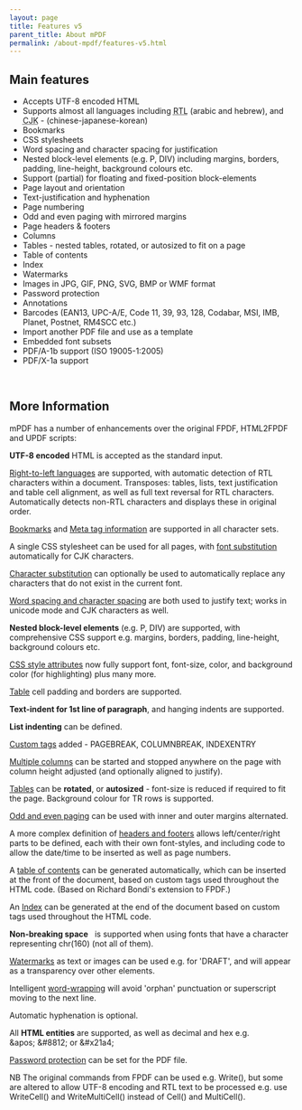 ```yaml
---
layout: page
title: Features v5
parent_title: About mPDF
permalink: /about-mpdf/features-v5.html
---
```


<div id="bpmbook" class="bpmbook" style="direction:ltr;">
<div class="topic_user_field">
<div id="U0">
<h2>Main features</h2>
<ul>
<li>Accepts UTF-8 encoded HTML</li>
<li>Supports almost all languages including <acronym title="Right-to-Left document, used for Hebrew and Arabic languages">RTL</acronym> (arabic and hebrew), and <acronym title="Chinese-Japanese-Korean languages">CJK</acronym> - (chinese-japanese-korean)</li>
<li>Bookmarks</li>
<li>CSS stylesheets</li>
<li>Word spacing and character spacing for justification</li>
<li>Nested block-level elements (e.g. P, DIV) including margins, borders, padding, line-height, background colours etc.</li>
<li>Support (partial)&nbsp;for floating and fixed-position block-elements</li>
<li>Page layout and orientation</li>
<li>Text-justification and hyphenation</li>
<li>Page numbering</li>
<li>Odd and even paging with mirrored margins</li>
<li>Page headers &amp; footers</li>
<li>Columns</li>
<li>Tables - nested tables, rotated, or autosized to fit on a page</li>
<li>Table of contents</li>
<li>Index</li>
<li>Watermarks</li>
<li>Images in JPG, GIF, PNG, SVG, BMP or WMF format</li>
<li>Password protection</li>
<li>Annotations</li>
<li>Barcodes (EAN13, UPC-A/E, Code 11, 39, 93, 128, Codabar, MSI, IMB, Planet, Postnet, RM4SCC etc.)</li>
<li>Import another PDF file and use as a template</li>
<li>Embedded font subsets</li>
<li>PDF/A-1b support (ISO 19005-1:2005)</li>
<li>PDF/X-1a support</li>
</ul>
<p>&nbsp;</p>
<h2>More Information</h2>
<p>mPDF has a number of enhancements over the original FPDF, HTML2FPDF and UPDF scripts:</p>
<p><b>UTF-8 encoded</b> HTML is accepted as the standard input.</p>
<p><a href="{{ "/fonts-languages/arabic-rtl-text-v5-x.html" | prepend: site.baseurl }}">Right-to-left languages</a> are supported, with automatic detection of RTL characters within a document. Transposes: tables, lists, text justification and table cell alignment, as well as full text reversal for RTL characters. Automatically detects non-RTL characters and displays these in original order.</p>
<p><a href="{{ "/what-else-can-i-do/bookmarks.html" | prepend: site.baseurl }}">Bookmarks</a> and <a href="{{ "/setting-pdf-file-properties/document-metadata.html" | prepend: site.baseurl }}">Meta tag information</a> are supported in all character sets.</p>
<p>A single CSS stylesheet can be used for all pages, with <a href="{{ "/fonts-languages/font-substitution-5-x.html" | prepend: site.baseurl }}">font substitution</a> automatically for CJK characters.</p>
<p><a href="{{ "/fonts-languages/character-substitution.html" | prepend: site.baseurl }}">Character substitution</a> can optionally be used to automatically replace any characters that do not exist in the current font.</p>
<p><a href="{{ "/what-else-can-i-do/text-justification.html" | prepend: site.baseurl }}">Word spacing and character spacing</a> are both used to justify text; works in unicode mode&nbsp;and CJK&nbsp;characters&nbsp;as well.</p>
<p><b>Nested block-level elements</b> (e.g. P, DIV) are supported, with comprehensive CSS&nbsp;support e.g.&nbsp;margins, borders, padding, line-height, background colours etc.</p>
<p><a href="{{ "/css-stylesheets/introduction.html" | prepend: site.baseurl }}">CSS style attributes</a> now fully support font, font-size, color, and background color (for highlighting) plus many more.</p>
<p><a href="{{ "/tables/tables.html" | prepend: site.baseurl }}">Table</a> cell padding and borders are supported.</p>
<p><b>Text-indent for 1st line of paragraph</b>, and hanging indents are supported.</p>
<p><b>List indenting</b> can be defined.</p>
<p><a href="{{ "/html-support/custom-html-tags.html" | prepend: site.baseurl }}">Custom tags</a> added&nbsp;- PAGEBREAK, COLUMNBREAK, INDEXENTRY</p>
<p><a href="{{ "/what-else-can-i-do/columns.html" | prepend: site.baseurl }}">Multiple columns</a> can be started and stopped anywhere on the page with column height adjusted (and optionally aligned to justify).</p>
<p><a href="{{ "/tables/tables.html" | prepend: site.baseurl }}">Tables</a> can be <b>rotated</b>,&nbsp;or <b>autosized</b> -&nbsp;font-size is reduced if required to fit the page. Background colour for TR rows is supported.</p>
<p><a href="{{ "/paging/double-sided-documents.html" | prepend: site.baseurl }}">Odd and even paging</a> can be used with inner and outer margins alternated.</p>
<p>A more complex definition of <a href="{{ "/headers-footers/headers-footers.html" | prepend: site.baseurl }}">headers and footers</a> allows left/center/right parts to be defined, each with their own font-styles, and including code to allow the date/time to be inserted as well as page numbers.</p>
<p>A <a href="{{ "/what-else-can-i-do/table-of-contents.html" | prepend: site.baseurl }}">table of contents</a> can be generated automatically, which can be inserted at the front of the document, based on custom tags used throughout the HTML code. (Based on Richard Bondi's extension to FPDF.)</p>
<p>An <a href="{{ "/what-else-can-i-do/index.html" | prepend: site.baseurl }}">Index</a> can be generated at the end of the document based on custom tags used throughout the HTML code.</p>
<p><b>Non-breaking space</b> &nbsp; is supported&nbsp;when using fonts that have a character representing chr(160) (not all of them).&nbsp;</p>
<p><a href="{{ "/what-else-can-i-do/watermarks.html" | prepend: site.baseurl }}">Watermarks</a> as text or images can be used e.g. for 'DRAFT', and will appear as a transparency over other elements.</p>
<p>Intelligent <a href="{{ "/what-else-can-i-do/text-justification.html" | prepend: site.baseurl }}">word-wrapping</a> will avoid 'orphan' punctuation or superscript moving to the next line.</p>
<p>Automatic hyphenation is optional.</p>
<p>All <b>HTML entities</b> are supported, as well as decimal and hex e.g. &amp;apos;&nbsp;&amp;#8812; or &amp;#x21a4;</p>
<p><a href="{{ "/setting-pdf-file-properties/password-protection.html" | prepend: site.baseurl }}">Password protection</a> can be set for the PDF file.</p>
<p>NB The original commands from FPDF can be used e.g. Write(), but some are altered to allow UTF-8 encoding and RTL text to be processed e.g. use WriteCell() and WriteMultiCell() instead of Cell() and MultiCell().</p>
</div>
</div>

